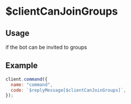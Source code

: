 # $clientCanJoinGroups

## Usage

if the bot can be invited to groups

## Example

```javascript
client.command({
  name: "command",
  code: `$replyMessage[$clientCanJoinGroups]`,
});
```
